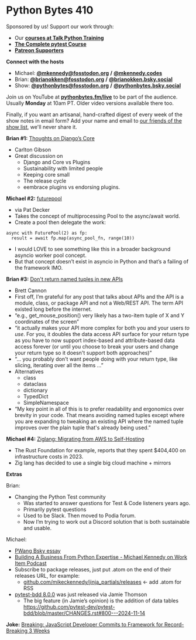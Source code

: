 # Python Bytes 410

Sponsored by us! Support our work through:

- Our [**courses at Talk Python Training**](https://training.talkpython.fm/)
- [**The Complete pytest Course**](https://courses.pythontest.com/p/the-complete-pytest-course)
- [**Patreon Supporters**](https://www.patreon.com/pythonbytes)

**Connect with the hosts**

- Michael: [**@mkennedy@fosstodon.org**](https://fosstodon.org/@mkennedy) **/** [**@mkennedy.codes**](https://bsky.app/profile/mkennedy.codes)
- Brian: [**@brianokken@fosstodon.org**](https://fosstodon.org/@brianokken) **/** [**@brianokken.bsky.social**](https://bsky.app/profile/brianokken.bsky.social)
- Show: [**@pythonbytes@fosstodon.org**](https://fosstodon.org/@pythonbytes) **/** [**@pythonbytes.bsky.social**](https://bsky.app/profile/pythonbytes.bsky.social)

Join us on YouTube at [**pythonbytes.fm/live**](https://pythonbytes.fm/stream/live) to be part of the audience. Usually **Monday** at 10am PT. Older video versions available there too.

Finally, if you want an artisanal, hand-crafted digest of every week of the show notes in email form? Add your name and email to [our friends of the show list](https://pythonbytes.fm/friends-of-the-show), we'll never share it. 

**Brian #1:** [Thoughts on Django’s Core](https://buttondown.com/carlton/archive/thoughts-on-djangos-core/)

- Carlton Gibson
- Great discussion on 
  - Django and Core vs Plugins
  - Sustainability with limited people
  - Keeping core small
  - The release cycle
  - eembrace plugins vs endorsing plugins.

**Michael #2:** [futurepool](https://pypi.org/project/futurepool/)

- via Pat Decker
- Takes the concept of multiprocessing Pool to the async/await world.
- Create a pool then delegate the work:

```
async with FuturePool(2) as fp:
  result = await fp.map(async_pool_fn, range(10))
```

- I would LOVE to see something like this in a broader background asyncio worker pool concept.
- But that concept doesn’t exist in asyncio in Python and that’s a failing of the framework IMO.

**Brian #3:** [Don't return named tuples in new APIs](https://snarky.ca/dont-use-named-tuples-in-new-apis/)

- Brett Cannon
- First off, I’m grateful for any post that talks about APIs and the API is a module, class, or package API and not a Web/REST API. The term API existed long before the internet.
- “e.g., get_mouse_position() very likely has a two-item tuple of X and Y coordinates of the screen”
- “it actually makes your API more complex for both you and your users *to use*. For you, it doubles the data access API surface for your return type as you have to now support index-based and attribute-based data access forever (or until you choose to break your users and change your return type so it doesn't support both approaches)”
- “… you probably don't want people doing with your return type, like slicing, iterating over all the items …”
- Alternatives
  - class
  - dataclass
  - dictionary
  - TypedDict
  - SimpleNamespace
- “My key point in all of this is to prefer readability and ergonomics over brevity in your code. That means avoiding named tuples except where you are expanding to tweaking an existing API where the named tuple improves over the plain tuple that's already being used.”

**Michael #4:** [Ziglang: Migrating from AWS to Self-Hosting](https://ziglang.org/news/migrate-to-self-hosting/)

- The Rust Foundation for example, reports that they spent $404,400 on infrastructure costs in 2023.
- Zig lang has decided to use a single big cloud machine + mirrors

**Extras** 

Brian:

- Changing the Python Test community
  - Was started to answer questions for Test & Code listeners years ago. 
  - Primarily pytest questions
  - Used to be Slack. Then moved to Podia forum. 
  - Now I’m trying to work out a Discord solution that is both sustainable and usable.

Michael:

- [PWang Bsky essay](https://bsky.app/profile/wang.social/post/3lb346uyzdc2r)
- [Building A Business From Python Expertise - Michael Kennedy on Work Item Podcast](https://theworkitem.com/blog/building-a-business-from-python-expertise-michael-kennedy/)
- Subscribe to package releases, just put .atom on the end of their releases URL, for example: 
  - [github.com/mikeckennedy/jinja_partials/releases](https://github.com/mikeckennedy/jinja_partials/releases) ← add .atom for RSS
- [pytest-bdd 8.0.0](https://pypi.org/project/pytest-bdd/8.0.0/#data) was just released via Jamie Thomson
  - The big feature (in Jamie’s opinion) is the addition of data tables https://github.com/pytest-dev/pytest-bdd/blob/master/CHANGES.rst#800---2024-11-14

**Joke:** [Breaking: JavaScript Developer Commits to Framework for Record-Breaking 3 Weeks](https://devhumor.com/media/breaking-javascript-developer-commits-to-framework-for-record-breaking-3-weeks)